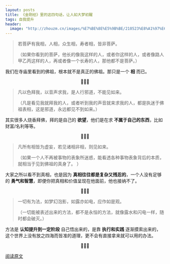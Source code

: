 ```yaml
---
layout: posts
title: 《金刚经》里的这四句话，让人如大梦初醒
tags: 自我提升
header: 
  image: "http://zhouzm.cn/images/%E7%BE%8E%E5%9B%BE/210523%E8%A1%97%E6%99%AF.jpg"
---
```





> 若菩萨有我相，人相，众生相，寿者相，皆非菩萨。
>
> （如果你看到的菩萨，他长的像我这样的人，或者你这样的人，或者像路人甲乙丙这样的人，再或者像一个长寿的人，那他都不是菩萨。）



我们在寺庙里看到的佛祖，根本就不是真正的佛祖。那只是一个 **相** 而已。

<center>🍁🍁🍁</center>

> 凡以色拜我，以音声求我，是人行邪道，不能见如来。
>
> （凡是看见我就拜我的人，或者听到我的声音就来求我的人，都是执迷于佛祖表相，这是邪道，永远都见不到如来。）



其实很多人烧香拜佛，拜的是自己的 **欲望**，他们是在求 **不属于自己的东西**，比如财富/名利等等。

<center>🍁🍁🍁</center>

> 凡所有相皆为虚妄，若见诸相非相，则见如来。
>
> （如果一个人不再被事物的表象所迷惑，能看透各种事物表象背后的本质，就相当于见到佛祖的真身了。 ）



大家之所以看不到真相，也是因为 **真相往往都是复杂又残忍的**，一个人没有足够的 **勇气和智慧**，即便你把真相和价值呈现在他面前，他也接纳不了。

<center>🍁🍁🍁</center>

> 一切有为法，如梦幻泡影，如露亦如电，应作如是观。
>
> （一切能被表述出来的方法，都不是永恒的方法，就像露水和闪电一样，随时都会破灭。）



方法是 **认知提升到一定阶段** 自己悟出来的，是靠 **执行和实践** 逐渐摸索出来的，这个世界上没有放之四海而皆准的道理，更不会有直接拿来就可以用的办法。

<center>🍁🍁🍁</center>

[阅读原文](https://mp.weixin.qq.com/s/IPNomjKC0S34CCiv6lnP7w)
